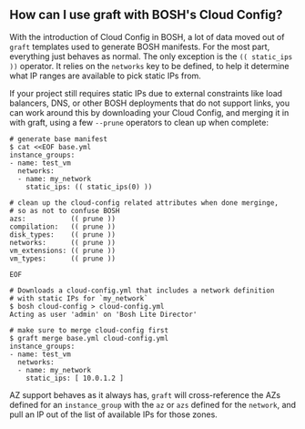 ## How can I use graft with BOSH's Cloud Config?

With the introduction of Cloud Config in BOSH, a lot of data
moved out of `graft` templates used to generate BOSH manifests.
For the most part, everything just behaves as normal. The only
exception is the `(( static_ips ))` operator. It relies on
the `networks` key to be defined, to help it determine what
IP ranges are available to pick static IPs from.

If your project still requires static IPs due to external constraints
like load balancers, DNS, or other BOSH deployments that do not
support links, you can work around this by downloading your Cloud Config,
and merging it in with graft, using a few `--prune` operators to clean
up when complete:

```
# generate base manifest
$ cat <<EOF base.yml
instance_groups:
- name: test_vm
  networks:
  - name: my_network
    static_ips: (( static_ips(0) ))

# clean up the cloud-config related attributes when done merginge,
# so as not to confuse BOSH
azs:           (( prune ))
compilation:   (( prune ))
disk_types:    (( prune ))
networks:      (( prune ))
vm_extensions: (( prune ))
vm_types:      (( prune ))

EOF

# Downloads a cloud-config.yml that includes a network definition
# with static IPs for `my_network`
$ bosh cloud-config > cloud-config.yml
Acting as user 'admin' on 'Bosh Lite Director'

# make sure to merge cloud-config first
$ graft merge base.yml cloud-config.yml
instance_groups:
- name: test_vm
  networks:
  - name: my_network
    static_ips: [ 10.0.1.2 ]
```

AZ support behaves as it always has, `graft` will cross-reference the
AZs defined for an `instance_group` with the `az` or `azs` defined for
the `network`, and pull an IP out of the list of available IPs for those
zones.
